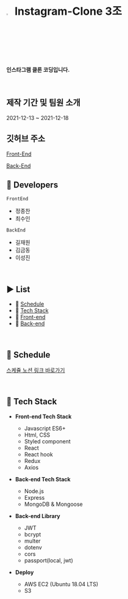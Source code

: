 # <img src="http://www.brandbrief.co.kr/news/photo/202002/2973_5331_5938.png" width="3%" height="3%"/> Instagram-Clone 3조

**인스타그램 클론 코딩입니다.**

<br>

## 제작 기간 및 팀원 소개
2021-12-13 ~ 2021-12-18

## 깃허브 주소

[Front-End](https://github.com/youHaveToDo/instagram_clone_FrontEnd.git)

[Back-End](https://github.com/kiljw316/instagram_clone_BackEnd/tree/main)

## 🥇 Developers

`FrontEnd`
* 정종찬
* 최수인

`BackEnd`
* 길재원
* 김금동
* 이성진

<br>

## ▶️ List

- 📆 [Schedule](#-Schedule)
- 🚀 [Tech Stack](#-Tech-Stack)
- 💬 [Front-end](#-Front-end)
- 💬 [Back-end](#-Back-end)

<br>

## 📆 Schedule
[스케쥴 노션 링크 바로가기](https://www.notion.so/99-3-8694a6aa2799484ca10b52f8ecf9689a)

<br>

## 🚀 Tech Stack

- **Front-end Tech Stack**
  - Javascript ES6+
  - Html, CSS
  - Styled component
  - React
  - React hook
  - Redux
  - Axios
  
- **Back-end Tech Stack**
  - Node.js
  - Express
  - MongoDB & Mongoose

- **Back-end Library**
  - JWT
  - bcrypt
  - multer
  - dotenv
  - cors
  - passport(local, jwt)

- **Deploy**
  - AWS EC2 (Ubuntu 18.04 LTS)
  - S3

<br>



